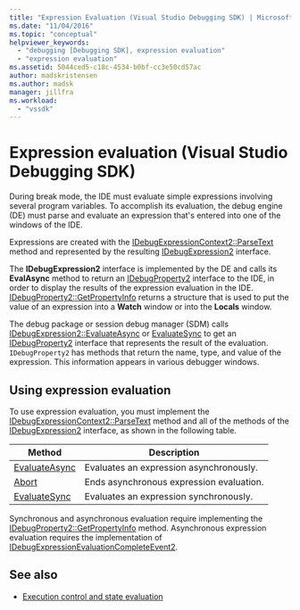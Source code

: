 ```yaml
---
title: "Expression Evaluation (Visual Studio Debugging SDK) | Microsoft Docs"
ms.date: "11/04/2016"
ms.topic: "conceptual"
helpviewer_keywords:
  - "debugging [Debugging SDK], expression evaluation"
  - "expression evaluation"
ms.assetid: 5044ced5-c18c-4534-b0bf-cc3e50cd57ac
author: madskristensen
ms.author: madsk
manager: jillfra
ms.workload:
  - "vssdk"
---
```

# Expression evaluation (Visual Studio Debugging SDK)
During break mode, the IDE must evaluate simple expressions involving several program variables. To accomplish its evaluation, the debug engine (DE) must parse and evaluate an expression that's entered into one of the windows of the IDE.

 Expressions are created with the [IDebugExpressionContext2::ParseText](../../extensibility/debugger/reference/idebugexpressioncontext2-parsetext.md) method and represented by the resulting [IDebugExpression2](../../extensibility/debugger/reference/idebugexpression2.md) interface.

 The **IDebugExpression2** interface is implemented by the DE and calls its **EvalAsync** method to return an [IDebugProperty2](../../extensibility/debugger/reference/idebugproperty2.md) interface to the IDE, in order to display the results of the expression evaluation in the IDE. [IDebugProperty2::GetPropertyInfo](../../extensibility/debugger/reference/idebugproperty2-getpropertyinfo.md) returns a structure that is used to put the value of an expression into a **Watch** window or into the **Locals** window.

 The debug package or session debug manager (SDM) calls [IDebugExpression2::EvaluateAsync](../../extensibility/debugger/reference/idebugexpression2-evaluateasync.md) or [EvaluateSync](../../extensibility/debugger/reference/idebugexpression2-evaluatesync.md) to get an [IDebugProperty2](../../extensibility/debugger/reference/idebugproperty2.md) interface that represents the result of the evaluation. `IDebugProperty2` has methods that return the name, type, and value of the expression. This information appears in various debugger windows.

## Using expression evaluation
 To use expression evaluation, you must implement the [IDebugExpressionContext2::ParseText](../../extensibility/debugger/reference/idebugexpressioncontext2-parsetext.md) method and all of the methods of the [IDebugExpression2](../../extensibility/debugger/reference/idebugexpression2.md) interface, as shown in the following table.

|Method|Description|
|------------|-----------------|
|[EvaluateAsync](../../extensibility/debugger/reference/idebugexpression2-evaluateasync.md)|Evaluates an expression asynchronously.|
|[Abort](../../extensibility/debugger/reference/idebugexpression2-abort.md)|Ends asynchronous expression evaluation.|
|[EvaluateSync](../../extensibility/debugger/reference/idebugexpression2-evaluatesync.md)|Evaluates an expression synchronously.|

 Synchronous and asynchronous evaluation require implementing the [IDebugProperty2::GetPropertyInfo](../../extensibility/debugger/reference/idebugproperty2-getpropertyinfo.md) method. Asynchronous expression evaluation requires the implementation of [IDebugExpressionEvaluationCompleteEvent2](../../extensibility/debugger/reference/idebugexpressionevaluationcompleteevent2.md).

## See also
- [Execution control and state evaluation](../../extensibility/debugger/execution-control-and-state-evaluation.md)